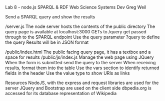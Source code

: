 Lab 8 - node.js SPARQL & RDF
Web Science Systems Dev
Greg Weil

Send a SPARQL query and show the results

/server.js
	The node server hosts the contents of the public directory
	The query page is available at localhost:3000
	GETs to /query get passed through to the SPARQL endpoint
		Use the query parameter ?query to define the query
		Results will be in JSON format

/public/index.html
	The public facing query page, it has a textbox and a space for results
/public/js/index.js
	Manage the web page using JQuery
	When the form is submitted send the query to the server
	When receiving results, format them into the table
		Use the vars section to identify returned fields in the header
		Use the value type to show URIs as links

Resources
	NodeJS, with the express and request libraries are used for the server
	JQuery and Bootstrap are used on the client side
	dbpedia.org is accessed for its database representation of Wikipedia
